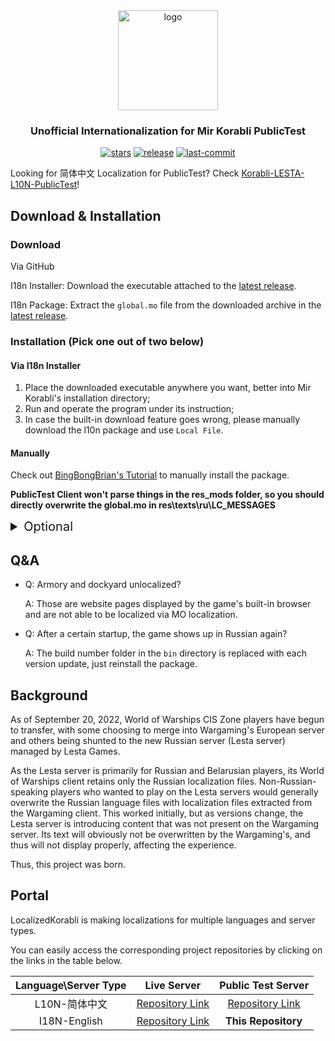 <div align=center>

  <img  width="160" src="https://github.com/LocalizedKorabli/Korabli-LESTA-L10N/assets/81358657/26415d14-c46e-4bdd-aa26-f7f0234911ce" alt="logo">

<h3>Unofficial Internationalization for Mir Korabli PublicTest</h3>

[![stars](https://img.shields.io/github/stars/LocalizedKorabli/Korabli-LESTA-I18N-PublicTest.svg)](https://github.com/LocalizedKorabli/Korabli-LESTA-I18N-PublicTest/stargazers)
[![release](https://img.shields.io/github/release/LocalizedKorabli/Korabli-LESTA-I18N-PublicTest.svg)](https://github.com/LocalizedKorabli/Korabli-LESTA-I18N-PublicTest/releases/latest)
[![last-commit](https://img.shields.io/github/last-commit/LocalizedKorabli/Korabli-LESTA-I18N-PublicTest.svg)](https://github.com/LocalizedKorabli/Korabli-LESTA-I18N-PublicTest/commit)

</div>

Looking for 简体中文 Localization for PublicTest? Check [Korabli-LESTA-L10N-PublicTest](https://github.com/LocalizedKorabli/Korabli-LESTA-L10N-PublicTest)!

## Download & Installation

### Download

Via GitHub

I18n Installer: Download the executable attached to the [latest release](https://github.com/LocalizedKorabli/I18nInstallerGUI/releases/latest).

I18n Package: Extract the `global.mo` file from the downloaded archive in the [latest release](https://github.com/LocalizedKorabli/Korabli-LESTA-I18N-PublicTest/releases/latest).

### Installation (Pick one out of two below)

#### Via I18n Installer

1. Place the downloaded executable anywhere you want, better into Mir Korabli's installation directory;
2. Run and operate the program under its instruction;
3. In case the built-in download feature goes wrong, please manually download the l10n package and use `Local File`.

#### Manually

Check out [BingBongBrian's Tutorial](https://www.reddit.com/r/MirKorabley/comments/1c3k3z8/how_to_set_game_client_to_english/) to manually install the package.

**PublicTest Client won't parse things in the res_mods folder, so you should directly overwrite the global.mo in res\texts\ru\LC_MESSAGES**

<details><summary style="font-size: 20px;">Optional</summary>

#### Mods (Modifications)

Mods for i18n are **NOT READY**.

#### Download Mods

Mods for i18n are **NOT READY**.

#### Apply Mods

Mods for i18n are **NOT READY**.

</details>

## Q&A

- Q: Armory and dockyard unlocalized?

  A: Those are website pages displayed by the game's built-in browser and are not able to be localized via MO localization.
  
- Q: After a certain startup, the game shows up in Russian again?

  A: The build number folder in the `bin` directory is replaced with each version update, just reinstall the package.

## Background

As of September 20, 2022, World of Warships CIS Zone players have begun to transfer, with some choosing to merge into Wargaming's European server and others being shunted to the new Russian server (Lesta server) managed by Lesta Games.

As the Lesta server is primarily for Russian and Belarusian players, its World of Warships client retains only the Russian localization files.
Non-Russian-speaking players who wanted to play on the Lesta servers would generally overwrite the Russian language files with localization files extracted from the Wargaming client.
This worked initially, but as versions change, the Lesta server is introducing content that was not present on the Wargaming server.
Its text will obviously not be overwritten by the Wargaming's, and thus will not display properly, affecting the experience.

Thus, this project was born.

## Portal

LocalizedKorabli is making localizations for multiple languages and server types.

You can easily access the corresponding project repositories by clicking on the links in the table below.

| Language\Server Type | Live Server | Public Test Server |
|:--------------------:|:-----------:|:------------------:|
| L10N-简体中文 | [Repository Link](https://github.com/LocalizedKorabli/Korabli-LESTA-L10N) | [Repository Link](https://github.com/LocalizedKorabli/Korabli-LESTA-L10N-PublicTest) |
| I18N-English | [Repository Link](https://github.com/LocalizedKorabli/Korabli-LESTA-I18N) | **This Repository** |
